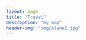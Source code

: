 ```yaml
---
layout: page
title: "Travel"
description: "my map"
header-img: "img/plane2.jpg"
---
```





